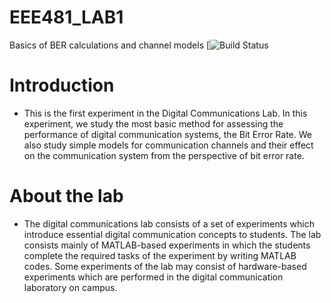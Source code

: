 # EEE481_LAB1
Basics of BER calculations and channel models
[![Build Status](https://youtu.be/zBtf8aqwrJE)

# Introduction
* This is the first experiment in the Digital Communications Lab. In this experiment, we study the most basic method for assessing the performance of digital communication   systems, the Bit Error Rate. We also study simple models for communication channels and their effect on the communication system from the perspective of bit error rate.
# About the lab
* The digital communications lab consists of a set of experiments which introduce essential digital communication concepts to students. The lab consists mainly of MATLAB-based experiments in which the students complete the required tasks of the experiment by writing MATLAB codes. Some experiments of the lab may consist of hardware-based experiments which are performed in the digital communication laboratory on campus.

